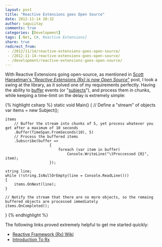 ```yaml
---
layout: post
title: "Reactive Extensions goes Open Source"
date: 2012-11-14 20:32
author: saguiitay
comments: true
categories: [Development]
tags: [.Net, C#, Reactive Extensions]
share: true
redirect_from:
 - /2012/11/14/reactive-extensions-goes-open-source/
 - /2012-11-14-reactive-extensions-goes-open-source/
 - /development/reactive-extensions-goes-open-source/
---
```

With Reactive Extensions going open-source, as mentioned in [Scott Hanselman's "*Reactive Extensions (Rx) is now Open Source*"](http://www.hanselman.com/blog/ReactiveExtensionsRxIsNowOpenSource.aspx)
post, I took a swing at the library, as it solved one of my requirements perfectly. Having the ability to [buffer](http://www.introtorx.com/Content/v1.0.10621.0/13_TimeShiftedSequences.html#Buffer) 
events (or "[subjects](http://msdn.microsoft.com/en-us/library/hh229173(v=VS.103).aspx)"), and process them in chunks, 
while keeping a time-limit on the delay is extremely simple:

{% highlight csharp %}
static void Main()
{
	// Define a "stream" of objects
	var items = new Subject();

	items
		// Buffer the stream into chunks of 5, yet process whatever you get after a maximum of 10 seconds
		.Buffer(TimeSpan.FromSeconds(10), 5)
		// Process the buffered items
		.Subscribe(buffer =>
						{
							foreach (var item in buffer)
								Console.WriteLine("\tProccessed {0}", item);
						});

	string line;
	while (!string.IsNullOrEmpty(line = Console.ReadLine()))
	{
		items.OnNext(line);
	}

	// Notify the stream that there are no more objects, so the remaing buffered objects are processed immediately
	items.OnCompleted();
}
{% endhighlight %}

The following links proved extremely helpful to get me started quickly:

- [Reactive Framework (Rx) Wiki](http://rxwiki.wikidot.com/)
- [Introduction To Rx](http://www.introtorx.com/)

